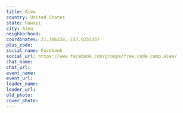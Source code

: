 ```yaml
---
title: Aiea
country: United States
state: Hawaii
city: Aiea
neighborhood: 
coordinates: 21.386338,-157.9255357
plus_code:
social_name: Facebook
social_url: https://www.facebook.com/groups/free.code.camp.aiea/
chat_name:
chat_url:
event_name:
event_url:
leader_name:
leader_url:
old_photo: 
cover_photo:
---
```

